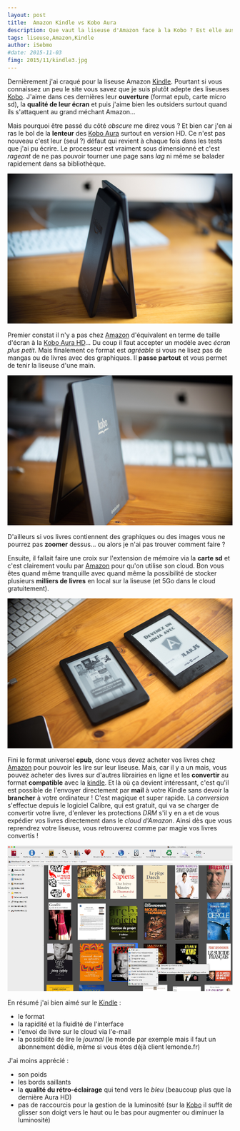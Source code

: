 ```yaml
---
layout: post
title:  Amazon Kindle vs Kobo Aura
description: Que vaut la liseuse d'Amazon face à la Kobo ? Est elle aussi fermée qu'on le prêtant ?
tags: liseuse,Amazon,Kindle 
author: iSebmo
#date: 2015-11-03
fimg: 2015/11/kindle3.jpg
---
```


Dernièrement j'ai craqué pour la liseuse Amazon [Kindle][kindle]. Pourtant si vous connaissez un peu le site vous savez que je suis plutôt adepte des liseuses [Kobo][aurahd]. J'aime dans ces dernières leur **ouverture** (format epub, carte micro sd), la **qualité de leur écran** et puis j'aime bien les outsiders surtout quand ils s'attaquent au grand méchant Amazon...

Mais pourquoi être passé du côté *obscure* me direz vous ? Et bien car j'en ai ras le bol de la **lenteur** des [Kobo Aura][aurahd] surtout en version HD. Ce n'est pas nouveau c'est leur (seul ?) défaut qui revient à chaque fois dans les tests que j'ai pu écrire. Le processeur est vraiment sous dimensionné et c'est *rageant* de ne pas pouvoir tourner une page sans *lag* ni même se balader rapidement dans sa bibliothèque. 

![alt](/images/2015/11/kindle1.jpg)

Premier constat il n'y a pas chez [Amazon][kindle] d'équivalent en terme de taille d'écran à la [Kobo Aura HD][aurahd]... Du coup il faut accepter un modèle avec *écran plus petit*. 
Mais finalement ce format est *agréable* si vous ne lisez pas de mangas ou de livres avec des graphiques. Il **passe partout** et vous permet de tenir la liseuse d'une main.

![alt](/images/2015/11/kindle2.jpg)

D'ailleurs si vos livres contiennent des graphiques ou des images vous ne pourrez pas **zoomer** dessus... ou alors je n'ai pas trouver comment faire ?

Ensuite, il fallait faire une croix sur l'extension de mémoire via la **carte sd** et c'est clairement voulu par [Amazon][kindle] pour qu'on utilise son cloud. Bon vous êtes quand même tranquille avec quand même la possibilité de stocker plusieurs **milliers de livres** en local sur la liseuse (et 5Go dans le cloud gratuitement). 

![alt](/images/2015/11/kindle4.jpg)

Fini le format universel **epub**, donc vous devez acheter vos livres chez [Amazon][kindle] pour pouvoir les lire sur leur liseuse.
Mais, car il y a un mais, vous pouvez acheter des livres sur d'autres librairies en ligne et les **convertir** au format **compatible** avec la [kindle][kindle]. Et là où ça devient intéressant, c'est qu'il est possible de l'envoyer directement par **mail** à votre Kindle sans devoir la **brancher** à votre ordinateur ! C'est magique et super rapide.
La *conversion* s'effectue depuis le logiciel Calibre, qui est gratuit, qui va se charger de convertir votre livre, d'enlever les protections *DRM* s'il y en a et de vous expédier vos livres directement dans le *cloud d'Amazon*. Ainsi dès que vous reprendrez votre liseuse, vous retrouverez comme par magie vos livres convertis !

![alt](/images/2015/11/calibre.png)

En résumé j'ai bien aimé sur le [Kindle][kindle] :
* le format 
* la rapidité et la fluidité de l'interface 
* l'envoi de livre sur le cloud via l'e-mail 
* la possibilité de lire le *journal* (le monde par exemple mais il faut un abonnement dédié, même si vous êtes déjà client lemonde.fr)

J'ai moins apprécié :
* son poids
* les bords saillants 
* la **qualité du rétro-éclairage** qui tend vers le *bleu* (beaucoup plus que la dernière Aura HD)
* pas de raccourcis pour la gestion de la luminosité (sur la [Kobo][aurahd] il suffit de glisser son doigt vers le haut ou le bas pour augmenter ou diminuer la luminosité)

[kindle]: http://www.amazon.fr/nouveau-Paperwhite-R%C3%A9solution-%C3%A9clairage-int%C3%A9gr%C3%A9/dp/B00QJDO0QC/ref=sr_1_2?ie=UTF8&qid=1447399095&sr=8-2&keywords=kindle&tag=tfadafr-21
[aurahd]: http://www.amazon.fr/Kobo-Aura-H2O-Tablette-tactile/dp/B00N9ZVN90/ref=sr_1_3?ie=UTF8&qid=1447399121&sr=8-3&keywords=kobo+aura+hd&tag=tfadafr-21


